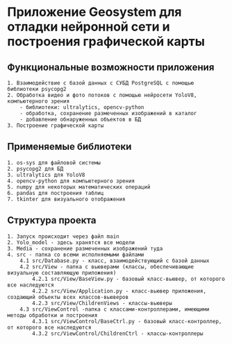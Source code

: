 # Приложение Geosystem для отладки нейронной сети и построения графической карты
## Функциональные возможности приложения
    1. Взаимодействие с базой данных c СУБД PostgreSQL с помощью библиотеки psycopg2
    2. Обработка видео и фото потоков с помощью нейросети YoloV8, компьютерного зрения
        - библиотеки: ultralytics, opencv-python
        - обработка, сохранение размеченных изображений в каталог
        - добавление обнаруженных объектов в БД
    3. Построение графической карты
## Применяемые библиотеки
    1. os-sys для файловой системы
    2. psycopg2 для БД
    3. ultralytics для YoloV8
    4. opencv-python для компьютерного зрения
    5. numpy для некоторых математических операций
    6. pandas для построения таблиц
    7. tkinter для визуального отображения
## Структура проекта
    1. Запуск происходит через файл main
    2. Yolo_model - здесь хранятся все модели
    3. Media - сохранение размеченных изображений туда
    4. src - папка со всеми исполняемыми файлами
        4.1 src/Database.py - класс, взаимодействующий с базой данных
        4.2 src/View - папка с вьюверами (классы, обеспечивающие визуальную составляющую приложения)
            4.2.1 src/View/BaseView.py - базовый класс-вьювер, от которого все наследуются
            4.2.2 src/View/Application.py - класс-вьювер приложения, создающий объекты всех классов-вьюверов
            4.2.3 src/View/ChildrenViews - классы-вьюверы
        4.3 src/ViewControl -папка с классами-контроллерами, имеющими методы обработки и построения
            4.3.1 src/ViewControl/BaseCtrl.py - базовый класс-контроллер, от которого все наследуются
            4.3.2 src/ViewControl/ChildrenCtrl - классы-контроллеры